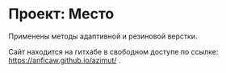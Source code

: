 # Проект: Место



Применены методы адаптивной и резиновой  верстки.

Сайт находится на гитхабе в свободном доступе по ссылке: https://anficaw.github.io/azimut/ .



